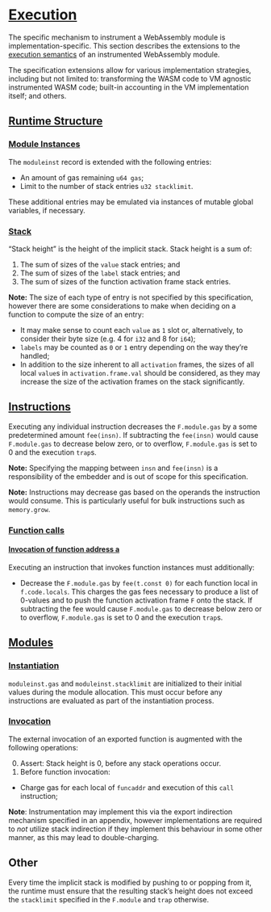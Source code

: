 # [Execution](https://www.w3.org/TR/wasm-core-1/#execution%E2%91%A1)

The specific mechanism to instrument a WebAssembly module is implementation-specific. This section
describes the extensions to the [execution
semantics](https://www.w3.org/TR/wasm-core-1/#execution%E2%91%A1) of an instrumented WebAssembly
module.

The specification extensions allow for various implementation strategies, including but not limited
to: transforming the WASM code to VM agnostic instrumented WASM code; built-in accounting in the VM
implementation itself; and others.

## [Runtime Structure](https://www.w3.org/TR/wasm-core-1/#runtime-structure%E2%91%A0)

### [Module Instances](https://www.w3.org/TR/wasm-core-1/#module-instances%E2%91%A0)

The `moduleinst` record is extended with the following entries:

* An amount of gas remaining `u64 gas`;
* Limit to the number of stack entries `u32 stacklimit`.

These additional entries may be emulated via instances of mutable global variables, if necessary.

### [Stack](https://www.w3.org/TR/wasm-core-1/#stack%E2%91%A0)

“Stack height” is the height of the implicit stack. Stack height is a sum of:

1. The sum of sizes of the `value` stack entries; and
2. The sum of sizes of the `label` stack entries; and
3. The sum of sizes of the function activation frame stack entries.

**Note:** The size of each type of entry is not specified by this specification, however there are
some considerations to make when deciding on a function to compute the size of an entry:

* It may make sense to count each `value` as `1` slot or, alternatively, to consider their byte
  size (e.g. 4 for `i32` and 8 for `i64`);
* `labels` may be counted as `0` or `1` entry depending on the way they’re handled;
* In addition to the size inherent to all `activation` frames, the sizes of all local `value`s in
  `activation.frame.val` should be considered, as they may increase the size of the activation
  frames on the stack significantly.

## [Instructions]()

Executing any individual instruction decreases the `F.module.gas` by a some predetermined amount
`fee(insn)`. If subtracting the `fee(insn)` would cause `F.module.gas` to decrease below zero, or
to overflow, `F.module.gas` is set to 0 and the execution `trap`s.

**Note:** Specifying the mapping between `insn` and `fee(insn)` is a responsibility of the embedder
and is out of scope for this specification.

**Note:** Instructions may decrease gas based on the operands the instruction would consume. This
is particularly useful for bulk instructions such as `memory.grow`.

### [Function calls]()

#### [Invocation of function address a]()

Executing an instruction that invokes function instances must additionally:

* Decrease the `F.module.gas` by `fee(t.const 0)` for each function local in `f.code.locals`. This
  charges the gas fees necessary to produce a list of 0-values and to push the function activation
  frame `F` onto the stack. If subtracting the fee would cause `F.module.gas` to decrease below
  zero or to overflow, `F.module.gas` is set to 0 and the execution `trap`s.

<!--
TODO: should this have a separate pseudo-instruction for this instead of piggy-backing on
`t.const`?
-->

<!--
TODO:

#### [Host functions]()

Should we charge fees before calling out to a host function? Should this be a part of the spec?
-->

## [Modules](https://www.w3.org/TR/wasm-core-1/#modules%E2%91%A5)

### [Instantiation]()

`moduleinst.gas` and `moduleinst.stacklimit` are initialized to their initial values during the
module allocation. This must occur before any instructions are evaluated as part of the
instantiation process.

### [Invocation](https://www.w3.org/TR/wasm-core-1/#invocation%E2%91%A1)

The external invocation of an exported function is augmented with the following operations:

0. Assert: Stack height is 0, before any stack operations occur.
9. Before function invocation:
  * Charge gas for each local of `funcaddr` and execution of this `call` instruction;

**Note**: Instrumentation may implement this via the export indirection mechanism specified in an
appendix, however implementations are required to _not_ utilize stack indirection if they implement
this behaviour in some other manner, as this may lead to double-charging.

## Other

Every time the implicit stack is modified by pushing to or popping from it, the runtime must ensure
that the resulting stack’s height does not exceed the `stacklimit` specified in the `F.module` and
`trap` otherwise.
